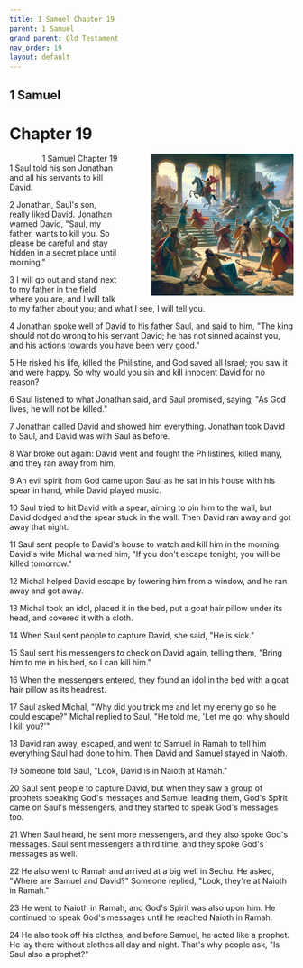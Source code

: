 ```yaml
---
title: 1 Samuel Chapter 19
parent: 1 Samuel
grand_parent: Old Testament
nav_order: 19
layout: default
---
```


## 1 Samuel

# Chapter 19

<div style="clear: both; text-align: right;">
    <img src="/assets/Image/1 Samuel/500/19.jpg" alt="1 Samuel Chapter 19" class="chapter-image" style="max-width: 50%; height: auto; float: right; margin: 0 0 10px 10px; padding-left: 10%;">
    <figcaption style="font-size: 14px;">1 Samuel Chapter 19</figcaption>
</div>
1 Saul told his son Jonathan and all his servants to kill David.

2 Jonathan, Saul's son, really liked David. Jonathan warned David, "Saul, my father, wants to kill you. So please be careful and stay hidden in a secret place until morning."

3 I will go out and stand next to my father in the field where you are, and I will talk to my father about you; and what I see, I will tell you.

4 Jonathan spoke well of David to his father Saul, and said to him, "The king should not do wrong to his servant David; he has not sinned against you, and his actions towards you have been very good."

5 He risked his life, killed the Philistine, and God saved all Israel; you saw it and were happy. So why would you sin and kill innocent David for no reason?

6 Saul listened to what Jonathan said, and Saul promised, saying, "As God lives, he will not be killed."

7 Jonathan called David and showed him everything. Jonathan took David to Saul, and David was with Saul as before.

8 War broke out again: David went and fought the Philistines, killed many, and they ran away from him.

9 An evil spirit from God came upon Saul as he sat in his house with his spear in hand, while David played music.

10 Saul tried to hit David with a spear, aiming to pin him to the wall, but David dodged and the spear stuck in the wall. Then David ran away and got away that night.

11 Saul sent people to David's house to watch and kill him in the morning. David's wife Michal warned him, "If you don't escape tonight, you will be killed tomorrow."

12 Michal helped David escape by lowering him from a window, and he ran away and got away.

13 Michal took an idol, placed it in the bed, put a goat hair pillow under its head, and covered it with a cloth.

14 When Saul sent people to capture David, she said, "He is sick."

15 Saul sent his messengers to check on David again, telling them, "Bring him to me in his bed, so I can kill him."

16 When the messengers entered, they found an idol in the bed with a goat hair pillow as its headrest.

17 Saul asked Michal, "Why did you trick me and let my enemy go so he could escape?" Michal replied to Saul, "He told me, 'Let me go; why should I kill you?'"

18 David ran away, escaped, and went to Samuel in Ramah to tell him everything Saul had done to him. Then David and Samuel stayed in Naioth.

19 Someone told Saul, "Look, David is in Naioth at Ramah."

20 Saul sent people to capture David, but when they saw a group of prophets speaking God's messages and Samuel leading them, God's Spirit came on Saul's messengers, and they started to speak God's messages too.

21 When Saul heard, he sent more messengers, and they also spoke God's messages. Saul sent messengers a third time, and they spoke God's messages as well.

22 He also went to Ramah and arrived at a big well in Sechu. He asked, "Where are Samuel and David?" Someone replied, "Look, they're at Naioth in Ramah."

23 He went to Naioth in Ramah, and God's Spirit was also upon him. He continued to speak God's messages until he reached Naioth in Ramah.

24 He also took off his clothes, and before Samuel, he acted like a prophet. He lay there without clothes all day and night. That's why people ask, "Is Saul also a prophet?"


